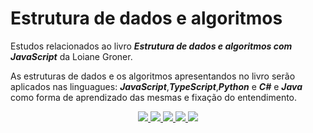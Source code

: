 # Estrutura de dados e algoritmos

Estudos relacionados ao livro **_Estrutura de dados e algoritmos com JavaScript_** da Loiane Groner.

As estruturas de dados e os algoritmos apresentandos no livro serão aplicados nas linguagues: **_JavaScript_**,**_TypeScript_**,**_Python_** e **_C#_** e **_Java_** como forma de aprendizado das mesmas e fixação do entendimento.

<p align="center">
    <a href="https://github.com/ejunior01/estrutura-de-dados-e-algoritmos">
    <img src="https://skillicons.dev/icons?i=js" />
    </a>
    <a href="https://github.com/ejunior01/estrutura-de-dados-e-algoritmos">
    <img src="https://skillicons.dev/icons?i=ts" />
  </a> 
  <a href="https://github.com/ejunior01/estrutura-de-dados-e-algoritmos">
    <img src="https://skillicons.dev/icons?i=py" />
  </a> 
  <a href="https://github.com/ejunior01/estrutura-de-dados-e-algoritmos">
    <img src="https://skillicons.dev/icons?i=cs" />
  </a>
    </a>  <a href="https://github.com/ejunior01/estrutura-de-dados-e-algoritmos">
    <img src="https://skillicons.dev/icons?i=java" />
  </a>
</p>
